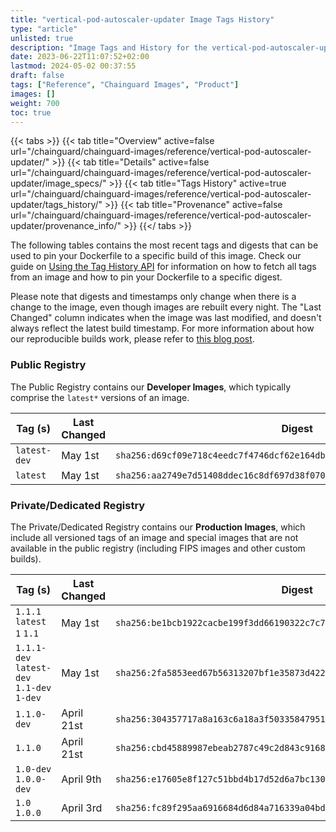 ```yaml
---
title: "vertical-pod-autoscaler-updater Image Tags History"
type: "article"
unlisted: true
description: "Image Tags and History for the vertical-pod-autoscaler-updater Chainguard Image"
date: 2023-06-22T11:07:52+02:00
lastmod: 2024-05-02 00:37:55
draft: false
tags: ["Reference", "Chainguard Images", "Product"]
images: []
weight: 700
toc: true
---
```


{{< tabs >}}
{{< tab title="Overview" active=false url="/chainguard/chainguard-images/reference/vertical-pod-autoscaler-updater/" >}}
{{< tab title="Details" active=false url="/chainguard/chainguard-images/reference/vertical-pod-autoscaler-updater/image_specs/" >}}
{{< tab title="Tags History" active=true url="/chainguard/chainguard-images/reference/vertical-pod-autoscaler-updater/tags_history/" >}}
{{< tab title="Provenance" active=false url="/chainguard/chainguard-images/reference/vertical-pod-autoscaler-updater/provenance_info/" >}}
{{</ tabs >}}

The following tables contains the most recent tags and digests that can be used to pin your Dockerfile to a specific build of this image. Check our guide on [Using the Tag History API](/chainguard/chainguard-images/using-the-tag-history-api/) for information on how to fetch all tags from an image and how to pin your Dockerfile to a specific digest.

Please note that digests and timestamps only change when there is a change to the image, even though images are rebuilt every night. The "Last Changed" column indicates when the image was last modified, and doesn't always reflect the latest build timestamp. For more information about how our reproducible builds work, please refer to [this blog post](https://www.chainguard.dev/unchained/reproducing-chainguards-reproducible-image-builds).

### Public Registry
The Public Registry contains our **Developer Images**, which typically comprise the `latest*` versions of an image.

| Tag (s)       | Last Changed | Digest                                                                    |
|---------------|--------------|---------------------------------------------------------------------------|
|  `latest-dev` | May 1st      | `sha256:d69cf09e718c4eedc7f4746dcf62e164db080a03408915dde4f5d95dac351a83` |
|  `latest`     | May 1st      | `sha256:aa2749e7d51408ddec16c8df697d38f07057941fd5c766cb4484cd747b1e132a` |


### Private/Dedicated Registry
The Private/Dedicated Registry contains our **Production Images**, which include all versioned tags of an image and special images that are not available in the public registry (including FIPS images and other custom builds).

| Tag (s)                                     | Last Changed | Digest                                                                    |
|---------------------------------------------|--------------|---------------------------------------------------------------------------|
|  `1.1.1` `latest` `1` `1.1`                 | May 1st      | `sha256:be1bcb1922cacbe199f3dd66190322c7c795890cd1d3a8e37e883fd3747b4820` |
|  `1.1.1-dev` `latest-dev` `1.1-dev` `1-dev` | May 1st      | `sha256:2fa5853eed67b56313207bf1e35873d422ec9e3c6a0930b9b57c47be9b059b8a` |
|  `1.1.0-dev`                                | April 21st   | `sha256:304357717a8a163c6a18a3f50335847951a8fb59675f11682b83608f62831b60` |
|  `1.1.0`                                    | April 21st   | `sha256:cbd45889987ebeab2787c49c2d843c916871dfcb017aa67be67d28eb7e588208` |
|  `1.0-dev` `1.0.0-dev`                      | April 9th    | `sha256:e17605e8f127c51bbd4b17d52d6a7bc1309fd0cc0acb1d05a965a12fe29da3d3` |
|  `1.0` `1.0.0`                              | April 3rd    | `sha256:fc89f295aa6916684d6d84a716339a04bdcc9798a45a39195bd8c80e0fd55798` |

